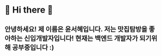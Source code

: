 <h1> 👋 Hi there 👋</h1>
<h2> 안녕하세요! 제 이름은 윤서혜입니다. 
저는 맛집탐방을 좋아하는 신입개발자입니다! 
현재는 백엔드 개발자가 되기위해 공부중입니다 :)</h2>

<!--
**yun-jam/yun-jam** is a ✨ _special_ ✨ repository because its `README.md` (this file) appears on your GitHub profile.

Here are some ideas to get you started:

- 🔭 I’m currently working on ...
- 🌱 I’m currently learning ...
- 👯 I’m looking to collaborate on ...
- 🤔 I’m looking for help with ...
- 💬 Ask me about ...
- 📫 How to reach me: ...
- 😄 Pronouns: ...
- ⚡ Fun fact: ...
-->
